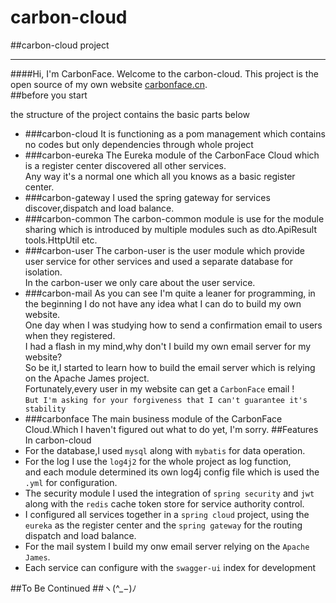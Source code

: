 carbon-cloud
===================
##carbon-cloud project
****
####Hi, I'm CarbonFace. Welcome to the carbon-cloud.
This project is the open source of my own website [carbonface.cn](https://www.carbonface.cn).<br>
##before you start

[comment]: <> (May I introduce the environment of the project first if you don't mind.<br>)

the structure of the project contains the basic parts below<br>
* ###carbon-cloud
It is functioning as a pom management which contains no codes but only dependencies through whole project 
* ###carbon-eureka
The Eureka module of the CarbonFace Cloud which is a register center discovered all other services.<br>
Any way it's a normal one which all you knows as a basic register center.
* ###carbon-gateway
I used the spring gateway for services discover,dispatch and load balance.
* ###carbon-common
The carbon-common module is use for the module sharing which is introduced by multiple modules such as dto.ApiResult tools.HttpUtil etc.   
* ###carbon-user
The carbon-user is the user module which provide user service for other services and used a separate database
for isolation.<br>
In the carbon-user we only care about the user service.
* ###carbon-mail
As you can see I'm quite a leaner for programming,
in the beginning I do not have any idea what I can do to build my own website.<br>
One day when I was studying how to send a confirmation email to users when they registered.<br>
I had a flash in my mind,why don't I build my own email server for my website?<br>
So be it,I started to learn how to build the email server which is relying on the Apache James project.<br>
Fortunately,every user in my website can get a `CarbonFace` email !<br>
`But I'm asking for your forgiveness that I can't guarantee it's stability`
* ###carbonface
The main business module of the CarbonFace Cloud.Which I haven't figured out what to do yet, I'm sorry.
##Features In carbon-cloud
* For the database,I used `mysql` along with `mybatis` for data operation.
* For the log I use the `log4j2` for the whole project as log function,<br>
and each module determined its own log4j config file which is used the `.yml` for configuration.
* The security module I used the integration of `spring security` and `jwt` along with the `redis` cache token store for service authority control.
* I configured all services together in a `spring cloud` project,
  using the `eureka` as the register center and the `spring gateway` for the routing dispatch and load balance.
* For the mail system I build my onw email server relying on the `Apache James`.
* Each service can configure with the `swagger-ui` index for development

##To Be Continued
##ヽ(^_−)ﾉ